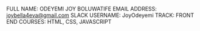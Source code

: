 FULL NAME: ODEYEMI JOY BOLUWATIFE
EMAIL ADDRESS: joybella4eva@gmail.com
SLACK USERNAME: JoyOdeyemi
TRACK: FRONT END
COURSES: HTML, CSS, JAVASCRIPT
